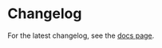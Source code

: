 # Changelog

For the latest changelog, see the [docs page](https://pyrolite.readthedocs.io/en/develop/changelog.html).
